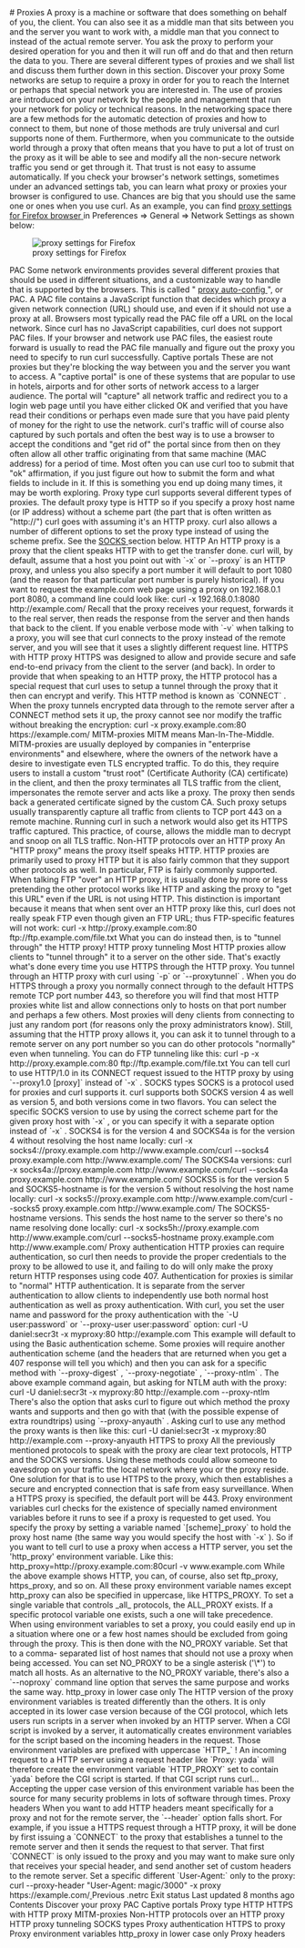 <a href="proxies.html" class="navButton-94f2579c--pageItemWithChildrenNested-2c5d8183--navButtonClickable-161b88ca--navButtonOpened-6a88552e">
</a>
<a href="telnet.html" class="navButton-94f2579c--pageItemWithChildrenNested-2c5d8183--navButtonClickable-161b88ca">
</a>
# <span class="text-4505230f--DisplayH900-bfb998fa--textContentFamily-49a318e1">Proxies</span>
<span class="text-4505230f--UIH300-2063425d--textUIFamily-5ebd8e40--text-8ee2c8b2">
</span>
<span class="text-4505230f--UIH300-2063425d--textUIFamily-5ebd8e40--text-8ee2c8b2">
</span>
<span class="text-4505230f--TextH400-3033861f--textContentFamily-49a318e1">
<span data-key="aed1bf511cee4a45bd72986873f75cb0">
<span data-offset-key="aed1bf511cee4a45bd72986873f75cb0:0">A proxy is a machine or software that does something on behalf of you, the client.</span>
</span>
</span>
<span class="text-4505230f--TextH400-3033861f--textContentFamily-49a318e1">
<span data-key="242daacbf0fb4629963983c5e75b7ea1">
<span data-offset-key="242daacbf0fb4629963983c5e75b7ea1:0">You can also see it as a middle man that sits between you and the server you want to work with, a middle man that you connect to instead of the actual remote server. You ask the proxy to perform your desired operation for you and then it will run off and do that and then return the data to you.</span>
</span>
</span>
<span class="text-4505230f--TextH400-3033861f--textContentFamily-49a318e1">
<span data-key="736b56497c50469f9d43c1c904af337f">
<span data-offset-key="736b56497c50469f9d43c1c904af337f:0">There are several different types of proxies and we shall list and discuss them further down in this section.</span>
</span>
</span>
<span class="text-4505230f--HeadingH700-04e1a2a3--textContentFamily-49a318e1">
<span data-key="1601a80363bc4f89bf427b1b9ce91573">
<span data-offset-key="1601a80363bc4f89bf427b1b9ce91573:0">Discover your proxy</span>
</span>
</span>
<span class="text-4505230f--TextH400-3033861f--textContentFamily-49a318e1">
<span data-key="6c28086412ee487bb5cc1993543a186d">
<span data-offset-key="6c28086412ee487bb5cc1993543a186d:0">Some networks are setup to require a proxy in order for you to reach the Internet or perhaps that special network you are interested in. The use of proxies are introduced on your network by the people and management that run your network for policy or technical reasons.</span>
</span>
</span>
<span class="text-4505230f--TextH400-3033861f--textContentFamily-49a318e1">
<span data-key="0cb1f10cd26b4c3dbb7a386ee1ad3d54">
<span data-offset-key="0cb1f10cd26b4c3dbb7a386ee1ad3d54:0">In the networking space there are a few methods for the automatic detection of proxies and how to connect to them, but none of those methods are truly universal and curl supports none of them. Furthermore, when you communicate to the outside world through a proxy that often means that you have to put a lot of trust on the proxy as it will be able to see and modify all the non-secure network traffic you send or get through it. That trust is not easy to assume automatically.</span>
</span>
</span>
<span class="text-4505230f--TextH400-3033861f--textContentFamily-49a318e1">
<span data-key="34a21065058942e0ad0ca898855d0889">
<span data-offset-key="34a21065058942e0ad0ca898855d0889:0">If you check your browser's network settings, sometimes under an advanced settings tab, you can learn what proxy or proxies your browser is configured to use. Chances are big that you should use the same one or ones when you use curl.</span>
</span>
</span>
<span class="text-4505230f--TextH400-3033861f--textContentFamily-49a318e1">
<span data-key="0c216fcdb78c4e38a9ccdaada29fc6d3">
<span data-offset-key="0c216fcdb78c4e38a9ccdaada29fc6d3:0">As an example, you can find </span>
</span>
<a href="https://support.mozilla.org/en-US/kb/connection-settings-firefox" class="link-a079aa82--primary-53a25e66--link-faf6c434">
<span data-key="f1e951d653934b1a96b697d34e990b7b">
<span data-offset-key="f1e951d653934b1a96b697d34e990b7b:0">proxy settings for Firefox browser</span>
</span>
</a>
<span data-key="79de298f8f8c45bc9a620f643084df27">
<span data-offset-key="79de298f8f8c45bc9a620f643084df27:0"> in Preferences =&gt; General =&gt; Network Settings as shown below:</span>
</span>
</span>
<figure>
<img src="https://gblobscdn.gitbook.com/assets%2F-LvW30LMWx5oHe1_SY3L%2F-LvW31Saq-3M0AP13zyD%2F-LvW3Is_F4vWJGwGBcIL%2Fproxy-firefox-screenshot.png?alt=media" alt="proxy settings for Firefox" class="image-52799b3c" />
<figcaption>
<span class="text-4505230f--TextH400-3033861f--textContentFamily-49a318e1" style="max-width:100%">proxy settings for Firefox</span>
</figcaption>
</figure>
<span class="text-4505230f--HeadingH700-04e1a2a3--textContentFamily-49a318e1">
<span data-key="61890ba7819c41cea7cb68cc684eb2f9">
<span data-offset-key="61890ba7819c41cea7cb68cc684eb2f9:0">PAC</span>
</span>
</span>
<span class="text-4505230f--TextH400-3033861f--textContentFamily-49a318e1">
<span data-key="35027df6531b4a9ab5519bbf7ee3c4bb">
<span data-offset-key="35027df6531b4a9ab5519bbf7ee3c4bb:0">Some network environments provides several different proxies that should be used in different situations, and a customizable way to handle that is supported by the browsers. This is called "</span>
</span>
<a href="https://en.wikipedia.org/wiki/Proxy_auto-config" class="link-a079aa82--primary-53a25e66--link-faf6c434">
<span data-key="e7651df4cd8e41048681e5da5a7dce5a">
<span data-offset-key="e7651df4cd8e41048681e5da5a7dce5a:0">proxy auto-config</span>
</span>
</a>
<span data-key="58cbb10f39ff4308b9e0bba763236577">
<span data-offset-key="58cbb10f39ff4308b9e0bba763236577:0">", or PAC.</span>
</span>
</span>
<span class="text-4505230f--TextH400-3033861f--textContentFamily-49a318e1">
<span data-key="50cee026b3794866b320cdba8ef28f6b">
<span data-offset-key="50cee026b3794866b320cdba8ef28f6b:0">A PAC file contains a JavaScript function that decides which proxy a given network connection (URL) should use, and even if it should not use a proxy at all. Browsers most typically read the PAC file off a URL on the local network.</span>
</span>
</span>
<span class="text-4505230f--TextH400-3033861f--textContentFamily-49a318e1">
<span data-key="bd7c8751b5dc4c6283725925864de74c">
<span data-offset-key="bd7c8751b5dc4c6283725925864de74c:0">Since curl has no JavaScript capabilities, curl does not support PAC files. If your browser and network use PAC files, the easiest route forward is usually to read the PAC file manually and figure out the proxy you need to specify to run curl successfully.</span>
</span>
</span>
<span class="text-4505230f--HeadingH700-04e1a2a3--textContentFamily-49a318e1">
<span data-key="230b2992f92f447dbe2d47f9025faf6f">
<span data-offset-key="230b2992f92f447dbe2d47f9025faf6f:0">Captive portals</span>
</span>
</span>
<span class="text-4505230f--TextH400-3033861f--textContentFamily-49a318e1">
<span data-key="0187459c65ca40cc8195e2064e69be9c">
<span data-offset-key="0187459c65ca40cc8195e2064e69be9c:0">These are not proxies but they're blocking the way between you and the server you want to access.</span>
</span>
</span>
<span class="text-4505230f--TextH400-3033861f--textContentFamily-49a318e1">
<span data-key="4d9a4f0a20f74867841a1589048581a7">
<span data-offset-key="4d9a4f0a20f74867841a1589048581a7:0">A "captive portal" is one of these systems that are popular to use in hotels, airports and for other sorts of network access to a larger audience. The portal will "capture" all network traffic and redirect you to a login web page until you have either clicked OK and verified that you have read their conditions or perhaps even made sure that you have paid plenty of money for the right to use the network.</span>
</span>
</span>
<span class="text-4505230f--TextH400-3033861f--textContentFamily-49a318e1">
<span data-key="4572b242e18c4d09964bbb76aef46e4e">
<span data-offset-key="4572b242e18c4d09964bbb76aef46e4e:0">curl's traffic will of course also captured by such portals and often the best way is to use a browser to accept the conditions and "get rid of" the portal since from then on they often allow all other traffic originating from that same machine (MAC address) for a period of time.</span>
</span>
</span>
<span class="text-4505230f--TextH400-3033861f--textContentFamily-49a318e1">
<span data-key="7f5e0fbd2dc84d168abc4da9260a7aaf">
<span data-offset-key="7f5e0fbd2dc84d168abc4da9260a7aaf:0">Most often you can use curl too to submit that "ok" affirmation, if you just figure out how to submit the form and what fields to include in it. If this is something you end up doing many times, it may be worth exploring.</span>
</span>
</span>
<span class="text-4505230f--HeadingH700-04e1a2a3--textContentFamily-49a318e1">
<span data-key="22e68b0accee467eb7ef617c92cca98d">
<span data-offset-key="22e68b0accee467eb7ef617c92cca98d:0">Proxy type</span>
</span>
</span>
<span class="text-4505230f--TextH400-3033861f--textContentFamily-49a318e1">
<span data-key="8a054ca031e1463fb682bbb59bdbe8e8">
<span data-offset-key="8a054ca031e1463fb682bbb59bdbe8e8:0">curl supports several different types of proxies.</span>
</span>
</span>
<span class="text-4505230f--TextH400-3033861f--textContentFamily-49a318e1">
<span data-key="04efe98d0d72427ea2ce4f47c38d2f42">
<span data-offset-key="04efe98d0d72427ea2ce4f47c38d2f42:0">The default proxy type is HTTP so if you specify a proxy host name (or IP address) without a scheme part (the part that is often written as "http://") curl goes with assuming it's an HTTP proxy.</span>
</span>
</span>
<span class="text-4505230f--TextH400-3033861f--textContentFamily-49a318e1">
<span data-key="66213adbec73423196359382ed5bc9f0">
<span data-offset-key="66213adbec73423196359382ed5bc9f0:0">curl also allows a number of different options to set the proxy type instead of using the scheme prefix. See the </span>
</span>
<a href="proxies.html#socks" class="link-a079aa82--primary-53a25e66--link-faf6c434">
<span data-key="d82b990b4a5c42b996571e4ae1a8523c">
<span data-offset-key="d82b990b4a5c42b996571e4ae1a8523c:0">SOCKS</span>
</span>
</a>
<span data-key="8ae8743f8ee14e88900cf6fd25d0488b">
<span data-offset-key="8ae8743f8ee14e88900cf6fd25d0488b:0"> section below.</span>
</span>
</span>
<span class="text-4505230f--HeadingH700-04e1a2a3--textContentFamily-49a318e1">
<span data-key="e7a84c2a417242b8a174cc36cf0a563d">
<span data-offset-key="e7a84c2a417242b8a174cc36cf0a563d:0">HTTP</span>
</span>
</span>
<span class="text-4505230f--TextH400-3033861f--textContentFamily-49a318e1">
<span data-key="5f070e3e33564089b3a93ef5614f836b">
<span data-offset-key="5f070e3e33564089b3a93ef5614f836b:0">An HTTP proxy is a proxy that the client speaks HTTP with to get the transfer done. curl will, by default, assume that a host you point out with </span>
<span data-offset-key="5f070e3e33564089b3a93ef5614f836b:1">`-x`</span>
<span data-offset-key="5f070e3e33564089b3a93ef5614f836b:2"> or </span>
<span data-offset-key="5f070e3e33564089b3a93ef5614f836b:3">`--proxy`</span>
<span data-offset-key="5f070e3e33564089b3a93ef5614f836b:4"> is an HTTP proxy, and unless you also specify a port number it will default to port 1080 (and the reason for that particular port number is purely historical).</span>
</span>
</span>
<span class="text-4505230f--TextH400-3033861f--textContentFamily-49a318e1">
<span data-key="14fcf2727b4943269898d13d7d39f197">
<span data-offset-key="14fcf2727b4943269898d13d7d39f197:0">If you want to request the example.com web page using a proxy on 192.168.0.1 port 8080, a command line could look like:</span>
</span>
</span>    curl -x 192.168.0.1:8080 http://example.com/<span class="text-4505230f--TextH400-3033861f--textContentFamily-49a318e1">
<span data-key="1de06c3564314cb18b33cf538fff61d7">
<span data-offset-key="1de06c3564314cb18b33cf538fff61d7:0">Recall that the proxy receives your request, forwards it to the real server, then reads the response from the server and then hands that back to the client.</span>
</span>
</span>
<span class="text-4505230f--TextH400-3033861f--textContentFamily-49a318e1">
<span data-key="55f9a8758d3b4d959be40c18cbd1cbf3">
<span data-offset-key="55f9a8758d3b4d959be40c18cbd1cbf3:0">If you enable verbose mode with </span>
<span data-offset-key="55f9a8758d3b4d959be40c18cbd1cbf3:1">`-v`</span>
<span data-offset-key="55f9a8758d3b4d959be40c18cbd1cbf3:2"> when talking to a proxy, you will see that curl connects to the proxy instead of the remote server, and you will see that it uses a slightly different request line.</span>
</span>
</span>
<span class="text-4505230f--HeadingH700-04e1a2a3--textContentFamily-49a318e1">
<span data-key="960fd701fb7a4671a7899d36d6f516fa">
<span data-offset-key="960fd701fb7a4671a7899d36d6f516fa:0">HTTPS with HTTP proxy</span>
</span>
</span>
<span class="text-4505230f--TextH400-3033861f--textContentFamily-49a318e1">
<span data-key="91072fa858394c14a8443a52b010a235">
<span data-offset-key="91072fa858394c14a8443a52b010a235:0">HTTPS was designed to allow and provide secure and safe end-to-end privacy from the client to the server (and back). In order to provide that when speaking to an HTTP proxy, the HTTP protocol has a special request that curl uses to setup a tunnel through the proxy that it then can encrypt and verify. This HTTP method is known as </span>
<span data-offset-key="91072fa858394c14a8443a52b010a235:1">`CONNECT`</span>
<span data-offset-key="91072fa858394c14a8443a52b010a235:2">.</span>
</span>
</span>
<span class="text-4505230f--TextH400-3033861f--textContentFamily-49a318e1">
<span data-key="1d6f7dbbfd404ac3b57cdb9ba5f00759">
<span data-offset-key="1d6f7dbbfd404ac3b57cdb9ba5f00759:0">When the proxy tunnels encrypted data through to the remote server after a CONNECT method sets it up, the proxy cannot see nor modify the traffic without breaking the encryption:</span>
</span>
</span>    curl -x proxy.example.com:80 https://example.com/<span class="text-4505230f--HeadingH700-04e1a2a3--textContentFamily-49a318e1">
<span data-key="45eb919fd222422699739a88f589c32f">
<span data-offset-key="45eb919fd222422699739a88f589c32f:0">MITM-proxies</span>
</span>
</span>
<span class="text-4505230f--TextH400-3033861f--textContentFamily-49a318e1">
<span data-key="ef93972ab70c44c189a14c17f9b15bfb">
<span data-offset-key="ef93972ab70c44c189a14c17f9b15bfb:0">MITM means Man-In-The-Middle. MITM-proxies are usually deployed by companies in "enterprise environments" and elsewhere, where the owners of the network have a desire to investigate even TLS encrypted traffic.</span>
</span>
</span>
<span class="text-4505230f--TextH400-3033861f--textContentFamily-49a318e1">
<span data-key="5b2e970ac2d34a4486bb133effeb04b3">
<span data-offset-key="5b2e970ac2d34a4486bb133effeb04b3:0">To do this, they require users to install a custom "trust root" (Certificate Authority (CA) certificate) in the client, and then the proxy terminates all TLS traffic from the client, impersonates the remote server and acts like a proxy. The proxy then sends back a generated certificate signed by the custom CA. Such proxy setups usually transparently capture all traffic from clients to TCP port 443 on a remote machine. Running curl in such a network would also get its HTTPS traffic captured.</span>
</span>
</span>
<span class="text-4505230f--TextH400-3033861f--textContentFamily-49a318e1">
<span data-key="5569c461b320430f81d43983e51afec0">
<span data-offset-key="5569c461b320430f81d43983e51afec0:0">This practice, of course, allows the middle man to decrypt and snoop on all TLS traffic.</span>
</span>
</span>
<span class="text-4505230f--HeadingH700-04e1a2a3--textContentFamily-49a318e1">
<span data-key="7bed9e591de44df0a1d0a0d9423a70d8">
<span data-offset-key="7bed9e591de44df0a1d0a0d9423a70d8:0">Non-HTTP protocols over an HTTP proxy</span>
</span>
</span>
<span class="text-4505230f--TextH400-3033861f--textContentFamily-49a318e1">
<span data-key="202177ebb783445594c6af93bc8d8946">
<span data-offset-key="202177ebb783445594c6af93bc8d8946:0">An "HTTP proxy" means the proxy itself speaks HTTP. HTTP proxies are primarily used to proxy HTTP but it is also fairly common that they support other protocols as well. In particular, FTP is fairly commonly supported.</span>
</span>
</span>
<span class="text-4505230f--TextH400-3033861f--textContentFamily-49a318e1">
<span data-key="80141159f8304cb49d18e40545cda353">
<span data-offset-key="80141159f8304cb49d18e40545cda353:0">When talking FTP "over" an HTTP proxy, it is usually done by more or less pretending the other protocol works like HTTP and asking the proxy to "get this URL" even if the URL is not using HTTP. This distinction is important because it means that when sent over an HTTP proxy like this, curl does not really speak FTP even though given an FTP URL; thus FTP-specific features will not work:</span>
</span>
</span>    curl -x http://proxy.example.com:80 ftp://ftp.example.com/file.txt<span class="text-4505230f--TextH400-3033861f--textContentFamily-49a318e1">
<span data-key="40ec1702267447feb4aac1b484968abb">
<span data-offset-key="40ec1702267447feb4aac1b484968abb:0">What you can do instead then, is to "tunnel through" the HTTP proxy!</span>
</span>
</span>
<span class="text-4505230f--HeadingH700-04e1a2a3--textContentFamily-49a318e1">
<span data-key="04d2887ebc7f442e979e2833b1b1ef90">
<span data-offset-key="04d2887ebc7f442e979e2833b1b1ef90:0">HTTP proxy tunneling</span>
</span>
</span>
<span class="text-4505230f--TextH400-3033861f--textContentFamily-49a318e1">
<span data-key="4802628e61234888861d7b468244091b">
<span data-offset-key="4802628e61234888861d7b468244091b:0">Most HTTP proxies allow clients to "tunnel through" it to a server on the other side. That's exactly what's done every time you use HTTPS through the HTTP proxy.</span>
</span>
</span>
<span class="text-4505230f--TextH400-3033861f--textContentFamily-49a318e1">
<span data-key="e07162f256cc42e8af02fccdfd3ee268">
<span data-offset-key="e07162f256cc42e8af02fccdfd3ee268:0">You tunnel through an HTTP proxy with curl using </span>
<span data-offset-key="e07162f256cc42e8af02fccdfd3ee268:1">`-p`</span>
<span data-offset-key="e07162f256cc42e8af02fccdfd3ee268:2"> or </span>
<span data-offset-key="e07162f256cc42e8af02fccdfd3ee268:3">`--proxytunnel`</span>
<span data-offset-key="e07162f256cc42e8af02fccdfd3ee268:4">.</span>
</span>
</span>
<span class="text-4505230f--TextH400-3033861f--textContentFamily-49a318e1">
<span data-key="ae329fa53ecf42369a37da729dd81a74">
<span data-offset-key="ae329fa53ecf42369a37da729dd81a74:0">When you do HTTPS through a proxy you normally connect through to the default HTTPS remote TCP port number 443, so therefore you will find that most HTTP proxies white list and allow connections only to hosts on that port number and perhaps a few others. Most proxies will deny clients from connecting to just any random port (for reasons only the proxy administrators know).</span>
</span>
</span>
<span class="text-4505230f--TextH400-3033861f--textContentFamily-49a318e1">
<span data-key="97607bece7e8476aaca061d408f35bec">
<span data-offset-key="97607bece7e8476aaca061d408f35bec:0">Still, assuming that the HTTP proxy allows it, you can ask it to tunnel through to a remote server on any port number so you can do other protocols "normally" even when tunneling. You can do FTP tunneling like this:</span>
</span>
</span>    curl -p -x http://proxy.example.com:80 ftp://ftp.example.com/file.txt<span class="text-4505230f--TextH400-3033861f--textContentFamily-49a318e1">
<span data-key="97b7cd59912741598c4f6e5b2c26f7ff">
<span data-offset-key="97b7cd59912741598c4f6e5b2c26f7ff:0">You can tell curl to use HTTP/1.0 in its CONNECT request issued to the HTTP proxy by using </span>
<span data-offset-key="97b7cd59912741598c4f6e5b2c26f7ff:1">`--proxy1.0 [proxy]`</span>
<span data-offset-key="97b7cd59912741598c4f6e5b2c26f7ff:2"> instead of </span>
<span data-offset-key="97b7cd59912741598c4f6e5b2c26f7ff:3">`-x`</span>
<span data-offset-key="97b7cd59912741598c4f6e5b2c26f7ff:4">.</span>
</span>
</span>
<span class="text-4505230f--HeadingH700-04e1a2a3--textContentFamily-49a318e1">
<span data-key="a99e71bcaca847d682deb17d57833c06">
<span data-offset-key="a99e71bcaca847d682deb17d57833c06:0">SOCKS types</span>
</span>
</span>
<span class="text-4505230f--TextH400-3033861f--textContentFamily-49a318e1">
<span data-key="956c05c5554d4527a57671d5aa85f6df">
<span data-offset-key="956c05c5554d4527a57671d5aa85f6df:0">SOCKS is a protocol used for proxies and curl supports it. curl supports both SOCKS version 4 as well as version 5, and both versions come in two flavors.</span>
</span>
</span>
<span class="text-4505230f--TextH400-3033861f--textContentFamily-49a318e1">
<span data-key="5b33d8dbcf0446e083968175bab3fb85">
<span data-offset-key="5b33d8dbcf0446e083968175bab3fb85:0">You can select the specific SOCKS version to use by using the correct scheme part for the given proxy host with </span>
<span data-offset-key="5b33d8dbcf0446e083968175bab3fb85:1">`-x`</span>
<span data-offset-key="5b33d8dbcf0446e083968175bab3fb85:2">, or you can specify it with a separate option instead of </span>
<span data-offset-key="5b33d8dbcf0446e083968175bab3fb85:3">`-x`</span>
<span data-offset-key="5b33d8dbcf0446e083968175bab3fb85:4">.</span>
</span>
</span>
<span class="text-4505230f--TextH400-3033861f--textContentFamily-49a318e1">
<span data-key="8709670d53d14bf3a45f581071f8330e">
<span data-offset-key="8709670d53d14bf3a45f581071f8330e:0">SOCKS4 is for the version 4 and SOCKS4a is for the version 4 without resolving the host name locally:</span>
</span>
</span>    curl -x socks4://proxy.example.com http://www.example.com/​curl --socks4 proxy.example.com http://www.example.com/<span class="text-4505230f--TextH400-3033861f--textContentFamily-49a318e1">
<span data-key="f45517a1fc3e460992d55443893ff1af">
<span data-offset-key="f45517a1fc3e460992d55443893ff1af:0">The SOCKS4a versions:</span>
</span>
</span>    curl -x socks4a://proxy.example.com http://www.example.com/​curl --socks4a proxy.example.com http://www.example.com/<span class="text-4505230f--TextH400-3033861f--textContentFamily-49a318e1">
<span data-key="548f16556c014c6a93105739791fd9f0">
<span data-offset-key="548f16556c014c6a93105739791fd9f0:0">SOCKS5 is for the version 5 and SOCKS5-hostname is for the version 5 without resolving the host name locally:</span>
</span>
</span>    curl -x socks5://proxy.example.com http://www.example.com/​curl --socks5 proxy.example.com http://www.example.com/<span class="text-4505230f--TextH400-3033861f--textContentFamily-49a318e1">
<span data-key="6586abd956fd4853a2215ce6b753c7fe">
<span data-offset-key="6586abd956fd4853a2215ce6b753c7fe:0">The SOCKS5-hostname versions. This sends the host name to the server so there's no name resolving done locally:</span>
</span>
</span>    curl -x socks5h://proxy.example.com http://www.example.com/​curl --socks5-hostname proxy.example.com http://www.example.com/<span class="text-4505230f--HeadingH700-04e1a2a3--textContentFamily-49a318e1">
<span data-key="91fec2d0c5c14829be434ab4c38ebf78">
<span data-offset-key="91fec2d0c5c14829be434ab4c38ebf78:0">Proxy authentication</span>
</span>
</span>
<span class="text-4505230f--TextH400-3033861f--textContentFamily-49a318e1">
<span data-key="eb79c0243c6f43a48e0e38cf85f25709">
<span data-offset-key="eb79c0243c6f43a48e0e38cf85f25709:0">HTTP proxies can require authentication, so curl then needs to provide the proper credentials to the proxy to be allowed to use it, and failing to do will only make the proxy return HTTP responses using code 407.</span>
</span>
</span>
<span class="text-4505230f--TextH400-3033861f--textContentFamily-49a318e1">
<span data-key="cacaed0d3fcb484aa1dffad39b8dd742">
<span data-offset-key="cacaed0d3fcb484aa1dffad39b8dd742:0">Authentication for proxies is similar to "normal" HTTP authentication. It is separate from the server authentication to allow clients to independently use both normal host authentication as well as proxy authentication.</span>
</span>
</span>
<span class="text-4505230f--TextH400-3033861f--textContentFamily-49a318e1">
<span data-key="85ba2e23a3ef47d4b3a497892b7c26de">
<span data-offset-key="85ba2e23a3ef47d4b3a497892b7c26de:0">With curl, you set the user name and password for the proxy authentication with the </span>
<span data-offset-key="85ba2e23a3ef47d4b3a497892b7c26de:1">`-U user:password`</span>
<span data-offset-key="85ba2e23a3ef47d4b3a497892b7c26de:2"> or </span>
<span data-offset-key="85ba2e23a3ef47d4b3a497892b7c26de:3">`--proxy-user user:password`</span>
<span data-offset-key="85ba2e23a3ef47d4b3a497892b7c26de:4"> option:</span>
</span>
</span>    curl -U daniel:secr3t -x myproxy:80 http://example.com<span class="text-4505230f--TextH400-3033861f--textContentFamily-49a318e1">
<span data-key="16dbba0b50e94f19b93410440bc8b05d">
<span data-offset-key="16dbba0b50e94f19b93410440bc8b05d:0">This example will default to using the Basic authentication scheme. Some proxies will require another authentication scheme (and the headers that are returned when you get a 407 response will tell you which) and then you can ask for a specific method with </span>
<span data-offset-key="16dbba0b50e94f19b93410440bc8b05d:1">`--proxy-digest`</span>
<span data-offset-key="16dbba0b50e94f19b93410440bc8b05d:2">, </span>
<span data-offset-key="16dbba0b50e94f19b93410440bc8b05d:3">`--proxy-negotiate`</span>
<span data-offset-key="16dbba0b50e94f19b93410440bc8b05d:4">, </span>
<span data-offset-key="16dbba0b50e94f19b93410440bc8b05d:5">`--proxy-ntlm`</span>
<span data-offset-key="16dbba0b50e94f19b93410440bc8b05d:6">. The above example command again, but asking for NTLM auth with the proxy:</span>
</span>
</span>    curl -U daniel:secr3t -x myproxy:80 http://example.com --proxy-ntlm<span class="text-4505230f--TextH400-3033861f--textContentFamily-49a318e1">
<span data-key="76aea635ff3d472dbe9f48aab548ab1d">
<span data-offset-key="76aea635ff3d472dbe9f48aab548ab1d:0">There's also the option that asks curl to figure out which method the proxy wants and supports and then go with that (with the possible expense of extra roundtrips) using </span>
<span data-offset-key="76aea635ff3d472dbe9f48aab548ab1d:1">`--proxy-anyauth`</span>
<span data-offset-key="76aea635ff3d472dbe9f48aab548ab1d:2">. Asking curl to use any method the proxy wants is then like this:</span>
</span>
</span>    curl -U daniel:secr3t -x myproxy:80 http://example.com --proxy-anyauth<span class="text-4505230f--HeadingH700-04e1a2a3--textContentFamily-49a318e1">
<span data-key="97b4a2efa51741079f55640b7b79829d">
<span data-offset-key="97b4a2efa51741079f55640b7b79829d:0">HTTPS to proxy</span>
</span>
</span>
<span class="text-4505230f--TextH400-3033861f--textContentFamily-49a318e1">
<span data-key="f03b9909e2c44c5cbc3488f4df5a7038">
<span data-offset-key="f03b9909e2c44c5cbc3488f4df5a7038:0">All the previously mentioned protocols to speak with the proxy are clear text protocols, HTTP and the SOCKS versions. Using these methods could allow someone to eavesdrop on your traffic the local network where you or the proxy reside.</span>
</span>
</span>
<span class="text-4505230f--TextH400-3033861f--textContentFamily-49a318e1">
<span data-key="e9357852658543af9b34d9cb38fbcd7f">
<span data-offset-key="e9357852658543af9b34d9cb38fbcd7f:0">One solution for that is to use HTTPS to the proxy, which then establishes a secure and encrypted connection that is safe from easy surveillance.</span>
</span>
</span>
<span class="text-4505230f--TextH400-3033861f--textContentFamily-49a318e1">
<span data-key="3c628c14b62248cdafe47c94c9606bcf">
<span data-offset-key="3c628c14b62248cdafe47c94c9606bcf:0">When a HTTPS proxy is specified, the default port will be 443.</span>
</span>
</span>
<span class="text-4505230f--HeadingH700-04e1a2a3--textContentFamily-49a318e1">
<span data-key="98441d9dcfbd45788559c51b688cd2d8">
<span data-offset-key="98441d9dcfbd45788559c51b688cd2d8:0">Proxy environment variables</span>
</span>
</span>
<span class="text-4505230f--TextH400-3033861f--textContentFamily-49a318e1">
<span data-key="0e86bb6af8d146699edb29d1f6b095df">
<span data-offset-key="0e86bb6af8d146699edb29d1f6b095df:0">curl checks for the existence of specially named environment variables before it runs to see if a proxy is requested to get used.</span>
</span>
</span>
<span class="text-4505230f--TextH400-3033861f--textContentFamily-49a318e1">
<span data-key="5168eae29b3b4f3db3f4e053632d2e24">
<span data-offset-key="5168eae29b3b4f3db3f4e053632d2e24:0">You specify the proxy by setting a variable named </span>
<span data-offset-key="5168eae29b3b4f3db3f4e053632d2e24:1">`[scheme]_proxy`</span>
<span data-offset-key="5168eae29b3b4f3db3f4e053632d2e24:2"> to hold the proxy host name (the same way you would specify the host with </span>
<span data-offset-key="5168eae29b3b4f3db3f4e053632d2e24:3">`-x`</span>
<span data-offset-key="5168eae29b3b4f3db3f4e053632d2e24:4">). So if you want to tell curl to use a proxy when access a HTTP server, you set the 'http_proxy' environment variable. Like this:</span>
</span>
</span>    http_proxy=http://proxy.example.com:80curl -v www.example.com<span class="text-4505230f--TextH400-3033861f--textContentFamily-49a318e1">
<span data-key="606d05d3ddf741e1b79bd2ab3adc9690">
<span data-offset-key="606d05d3ddf741e1b79bd2ab3adc9690:0">While the above example shows HTTP, you can, of course, also set ftp_proxy, https_proxy, and so on. All these proxy environment variable names except http_proxy can also be specified in uppercase, like HTTPS_PROXY.</span>
</span>
</span>
<span class="text-4505230f--TextH400-3033861f--textContentFamily-49a318e1">
<span data-key="7124e4e1aa9c41a0a82c15a4c67a105b">
<span data-offset-key="7124e4e1aa9c41a0a82c15a4c67a105b:0">To set a single variable that controls </span>
<span data-offset-key="7124e4e1aa9c41a0a82c15a4c67a105b:1">_all_</span>
<span data-offset-key="7124e4e1aa9c41a0a82c15a4c67a105b:2"> protocols, the ALL_PROXY exists. If a specific protocol variable one exists, such a one will take precedence.</span>
</span>
</span>
<span class="text-4505230f--TextH400-3033861f--textContentFamily-49a318e1">
<span data-key="f2646fbb7efa4a54905a622ef4ee596f">
<span data-offset-key="f2646fbb7efa4a54905a622ef4ee596f:0">When using environment variables to set a proxy, you could easily end up in a situation where one or a few host names should be excluded from going through the proxy. This is then done with the NO_PROXY variable. Set that to a comma- separated list of host names that should not use a proxy when being accessed. You can set NO_PROXY to be a single asterisk ('\*') to match all hosts.</span>
</span>
</span>
<span class="text-4505230f--TextH400-3033861f--textContentFamily-49a318e1">
<span data-key="d03af3973cd24868ab4f051996913072">
<span data-offset-key="d03af3973cd24868ab4f051996913072:0">As an alternative to the NO_PROXY variable, there's also a </span>
<span data-offset-key="d03af3973cd24868ab4f051996913072:1">`--noproxy`</span>
<span data-offset-key="d03af3973cd24868ab4f051996913072:2"> command line option that serves the same purpose and works the same way.</span>
</span>
</span>
<span class="text-4505230f--HeadingH700-04e1a2a3--textContentFamily-49a318e1">
<span data-key="abf8f7053289453ca6b2cf0365a19b45">
<span data-offset-key="abf8f7053289453ca6b2cf0365a19b45:0">http_proxy in lower case only</span>
</span>
</span>
<span class="text-4505230f--TextH400-3033861f--textContentFamily-49a318e1">
<span data-key="c6c64a3ff9c44d18a25f160a761d74b7">
<span data-offset-key="c6c64a3ff9c44d18a25f160a761d74b7:0">The HTTP version of the proxy environment variables is treated differently than the others. It is only accepted in its lower case version because of the CGI protocol, which lets users run scripts in a server when invoked by an HTTP server. When a CGI script is invoked by a server, it automatically creates environment variables for the script based on the incoming headers in the request. Those environment variables are prefixed with uppercase </span>
<span data-offset-key="c6c64a3ff9c44d18a25f160a761d74b7:1">`HTTP_`</span>
<span data-offset-key="c6c64a3ff9c44d18a25f160a761d74b7:2">!</span>
</span>
</span>
<span class="text-4505230f--TextH400-3033861f--textContentFamily-49a318e1">
<span data-key="20b8c70222c84612a0cd7382e98a8833">
<span data-offset-key="20b8c70222c84612a0cd7382e98a8833:0">An incoming request to a HTTP server using a request header like </span>
<span data-offset-key="20b8c70222c84612a0cd7382e98a8833:1">`Proxy: yada`</span>
<span data-offset-key="20b8c70222c84612a0cd7382e98a8833:2"> will therefore create the environment variable </span>
<span data-offset-key="20b8c70222c84612a0cd7382e98a8833:3">`HTTP_PROXY`</span>
<span data-offset-key="20b8c70222c84612a0cd7382e98a8833:4"> set to contain </span>
<span data-offset-key="20b8c70222c84612a0cd7382e98a8833:5">`yada`</span>
<span data-offset-key="20b8c70222c84612a0cd7382e98a8833:6"> before the CGI script is started. If that CGI script runs curl...</span>
</span>
</span>
<span class="text-4505230f--TextH400-3033861f--textContentFamily-49a318e1">
<span data-key="4ffb1a480f0d432e83789d10cdcf4e4c">
<span data-offset-key="4ffb1a480f0d432e83789d10cdcf4e4c:0">Accepting the upper case version of this environment variable has been the source for many security problems in lots of software through times.</span>
</span>
</span>
<span class="text-4505230f--HeadingH700-04e1a2a3--textContentFamily-49a318e1">
<span data-key="8999dc4dfe004887858bf4c2d81a1225">
<span data-offset-key="8999dc4dfe004887858bf4c2d81a1225:0">Proxy headers</span>
</span>
</span>
<span class="text-4505230f--TextH400-3033861f--textContentFamily-49a318e1">
<span data-key="454bdef6d8574017a00a0fea9138cab8">
<span data-offset-key="454bdef6d8574017a00a0fea9138cab8:0">When you want to add HTTP headers meant specifically for a proxy and not for the remote server, the </span>
<span data-offset-key="454bdef6d8574017a00a0fea9138cab8:1">`--header`</span>
<span data-offset-key="454bdef6d8574017a00a0fea9138cab8:2"> option falls short.</span>
</span>
</span>
<span class="text-4505230f--TextH400-3033861f--textContentFamily-49a318e1">
<span data-key="6ff0fb751acc41e288402afb44f0a33a">
<span data-offset-key="6ff0fb751acc41e288402afb44f0a33a:0">For example, if you issue a HTTPS request through a HTTP proxy, it will be done by first issuing a </span>
<span data-offset-key="6ff0fb751acc41e288402afb44f0a33a:1">`CONNECT`</span>
<span data-offset-key="6ff0fb751acc41e288402afb44f0a33a:2"> to the proxy that establishes a tunnel to the remote server and then it sends the request to that server. That first </span>
<span data-offset-key="6ff0fb751acc41e288402afb44f0a33a:3">`CONNECT`</span>
<span data-offset-key="6ff0fb751acc41e288402afb44f0a33a:4"> is only issued to the proxy and you may want to make sure only that receives your special header, and send another set of custom headers to the remote server.</span>
</span>
</span>
<span class="text-4505230f--TextH400-3033861f--textContentFamily-49a318e1">
<span data-key="5760ba6f2218468a93253dabd2295f19">
<span data-offset-key="5760ba6f2218468a93253dabd2295f19:0">Set a specific different </span>
<span data-offset-key="5760ba6f2218468a93253dabd2295f19:1">`User-Agent:`</span>
<span data-offset-key="5760ba6f2218468a93253dabd2295f19:2"> only to the proxy:</span>
</span>
</span>    curl --proxy-header "User-Agent: magic/3000" -x proxy https://example.com/<a href="netrc.html" class="reset-3c756112--card-6570f064--whiteCard-fff091a4--cardPrevious-56a5e674">
</a>
<span class="text-4505230f--TextH200-a3425406--textContentFamily-49a318e1">Previous</span>
<span class="text-4505230f--UIH400-4e41e82a--textContentFamily-49a318e1">.netrc</span>
<a href="returns.html" class="reset-3c756112--card-6570f064--whiteCard-fff091a4--cardNext-19241c42">
</a>
<span class="text-4505230f--UIH400-4e41e82a--textContentFamily-49a318e1">Exit status</span>
<span class="text-4505230f--TextH200-a3425406--textContentFamily-49a318e1">Last updated 8 months ago</span>
<span class="text-4505230f--InfoH100-1e92e1d1--textContentFamily-49a318e1">Contents</span>
<a href="proxies.html#discover-your-proxy" class="reset-3c756112--menuItem-aa02f6ec--menuItemLight-757d5235--menuItemInline-173bdf97--pageTocItem-f4427024">
</a>
<span class="text-4505230f--UIH300-2063425d--textContentFamily-49a318e1">
<span class="text-4505230f--UIH200-50ead35f--textContentFamily-49a318e1">Discover your proxy</span>
</span>
<a href="proxies.html#pac" class="reset-3c756112--menuItem-aa02f6ec--menuItemLight-757d5235--menuItemInline-173bdf97--pageTocItem-f4427024">
</a>
<span class="text-4505230f--UIH300-2063425d--textContentFamily-49a318e1">
<span class="text-4505230f--UIH200-50ead35f--textContentFamily-49a318e1">PAC</span>
</span>
<a href="proxies.html#captive-portals" class="reset-3c756112--menuItem-aa02f6ec--menuItemLight-757d5235--menuItemInline-173bdf97--pageTocItem-f4427024">
</a>
<span class="text-4505230f--UIH300-2063425d--textContentFamily-49a318e1">
<span class="text-4505230f--UIH200-50ead35f--textContentFamily-49a318e1">Captive portals</span>
</span>
<a href="proxies.html#proxy-type" class="reset-3c756112--menuItem-aa02f6ec--menuItemLight-757d5235--menuItemInline-173bdf97--pageTocItem-f4427024">
</a>
<span class="text-4505230f--UIH300-2063425d--textContentFamily-49a318e1">
<span class="text-4505230f--UIH200-50ead35f--textContentFamily-49a318e1">Proxy type</span>
</span>
<a href="proxies.html#http" class="reset-3c756112--menuItem-aa02f6ec--menuItemLight-757d5235--menuItemInline-173bdf97--pageTocItem-f4427024">
</a>
<span class="text-4505230f--UIH300-2063425d--textContentFamily-49a318e1">
<span class="text-4505230f--UIH200-50ead35f--textContentFamily-49a318e1">HTTP</span>
</span>
<a href="proxies.html#https-with-http-proxy" class="reset-3c756112--menuItem-aa02f6ec--menuItemLight-757d5235--menuItemInline-173bdf97--pageTocItem-f4427024">
</a>
<span class="text-4505230f--UIH300-2063425d--textContentFamily-49a318e1">
<span class="text-4505230f--UIH200-50ead35f--textContentFamily-49a318e1">HTTPS with HTTP proxy</span>
</span>
<a href="proxies.html#mitm-proxies" class="reset-3c756112--menuItem-aa02f6ec--menuItemLight-757d5235--menuItemInline-173bdf97--pageTocItem-f4427024">
</a>
<span class="text-4505230f--UIH300-2063425d--textContentFamily-49a318e1">
<span class="text-4505230f--UIH200-50ead35f--textContentFamily-49a318e1">MITM-proxies</span>
</span>
<a href="proxies.html#non-http-protocols-over-an-http-proxy" class="reset-3c756112--menuItem-aa02f6ec--menuItemLight-757d5235--menuItemInline-173bdf97--pageTocItem-f4427024">
</a>
<span class="text-4505230f--UIH300-2063425d--textContentFamily-49a318e1">
<span class="text-4505230f--UIH200-50ead35f--textContentFamily-49a318e1">Non-HTTP protocols over an HTTP proxy</span>
</span>
<a href="proxies.html#http-proxy-tunneling" class="reset-3c756112--menuItem-aa02f6ec--menuItemLight-757d5235--menuItemInline-173bdf97--pageTocItem-f4427024">
</a>
<span class="text-4505230f--UIH300-2063425d--textContentFamily-49a318e1">
<span class="text-4505230f--UIH200-50ead35f--textContentFamily-49a318e1">HTTP proxy tunneling</span>
</span>
<a href="proxies.html#socks-types" class="reset-3c756112--menuItem-aa02f6ec--menuItemLight-757d5235--menuItemInline-173bdf97--pageTocItem-f4427024">
</a>
<span class="text-4505230f--UIH300-2063425d--textContentFamily-49a318e1">
<span class="text-4505230f--UIH200-50ead35f--textContentFamily-49a318e1">SOCKS types</span>
</span>
<a href="proxies.html#proxy-authentication" class="reset-3c756112--menuItem-aa02f6ec--menuItemLight-757d5235--menuItemInline-173bdf97--pageTocItem-f4427024">
</a>
<span class="text-4505230f--UIH300-2063425d--textContentFamily-49a318e1">
<span class="text-4505230f--UIH200-50ead35f--textContentFamily-49a318e1">Proxy authentication</span>
</span>
<a href="proxies.html#https-to-proxy" class="reset-3c756112--menuItem-aa02f6ec--menuItemLight-757d5235--menuItemInline-173bdf97--pageTocItem-f4427024">
</a>
<span class="text-4505230f--UIH300-2063425d--textContentFamily-49a318e1">
<span class="text-4505230f--UIH200-50ead35f--textContentFamily-49a318e1">HTTPS to proxy</span>
</span>
<a href="proxies.html#proxy-environment-variables" class="reset-3c756112--menuItem-aa02f6ec--menuItemLight-757d5235--menuItemInline-173bdf97--pageTocItem-f4427024">
</a>
<span class="text-4505230f--UIH300-2063425d--textContentFamily-49a318e1">
<span class="text-4505230f--UIH200-50ead35f--textContentFamily-49a318e1">Proxy environment variables</span>
</span>
<a href="proxies.html#http_proxy-in-lower-case-only" class="reset-3c756112--menuItem-aa02f6ec--menuItemLight-757d5235--menuItemInline-173bdf97--pageTocItem-f4427024">
</a>
<span class="text-4505230f--UIH300-2063425d--textContentFamily-49a318e1">
<span class="text-4505230f--UIH200-50ead35f--textContentFamily-49a318e1">http_proxy in lower case only</span>
</span>
<a href="proxies.html#proxy-headers" class="reset-3c756112--menuItem-aa02f6ec--menuItemLight-757d5235--menuItemInline-173bdf97--pageTocItem-f4427024">
</a>
<span class="text-4505230f--UIH300-2063425d--textContentFamily-49a318e1">
<span class="text-4505230f--UIH200-50ead35f--textContentFamily-49a318e1">Proxy headers</span>
</span>

